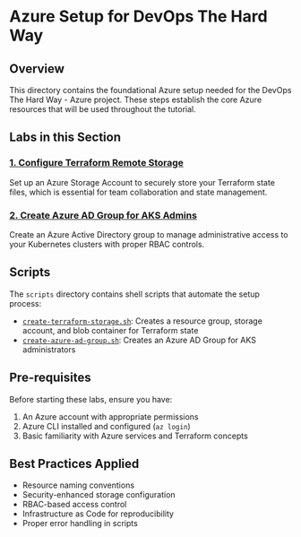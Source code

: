 # Azure Setup for DevOps The Hard Way

## Overview
This directory contains the foundational Azure setup needed for the DevOps The Hard Way - Azure project. These steps establish the core Azure resources that will be used throughout the tutorial.

## Labs in this Section

### [1. Configure Terraform Remote Storage](./1-Configure-Terraform-Remote-Storage.md)
Set up an Azure Storage Account to securely store your Terraform state files, which is essential for team collaboration and state management.

### [2. Create Azure AD Group for AKS Admins](./2-Create-Azure-AD-Group-AKS-Admins.md)
Create an Azure Active Directory group to manage administrative access to your Kubernetes clusters with proper RBAC controls.

## Scripts

The `scripts` directory contains shell scripts that automate the setup process:

- [`create-terraform-storage.sh`](./scripts/create-terraform-storage.sh): Creates a resource group, storage account, and blob container for Terraform state
- [`create-azure-ad-group.sh`](./scripts/create-azure-ad-group.sh): Creates an Azure AD Group for AKS administrators

## Pre-requisites

Before starting these labs, ensure you have:

1. An Azure account with appropriate permissions
2. Azure CLI installed and configured (`az login`)
3. Basic familiarity with Azure services and Terraform concepts

## Best Practices Applied

- Resource naming conventions
- Security-enhanced storage configuration
- RBAC-based access control
- Infrastructure as Code for reproducibility
- Proper error handling in scripts
